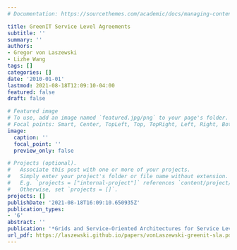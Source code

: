 ```yaml
---
# Documentation: https://sourcethemes.com/academic/docs/managing-content/

title: GreenIT Service Level Agreements
subtitle: ''
summary: ''
authors:
- Gregor von Laszewski
- Lizhe Wang
tags: []
categories: []
date: '2010-01-01'
lastmod: 2021-08-18T12:09:10-04:00
featured: false
draft: false

# Featured image
# To use, add an image named `featured.jpg/png` to your page's folder.
# Focal points: Smart, Center, TopLeft, Top, TopRight, Left, Right, BottomLeft, Bottom, BottomRight.
image:
  caption: ''
  focal_point: ''
  preview_only: false

# Projects (optional).
#   Associate this post with one or more of your projects.
#   Simply enter your project's folder or file name without extension.
#   E.g. `projects = ["internal-project"]` references `content/project/deep-learning/index.md`.
#   Otherwise, set `projects = []`.
projects: []
publishDate: '2021-08-18T16:09:10.650935Z'
publication_types:
- '6'
abstract: ''
publication: '*Grids and Service-Oriented Architectures for Service Level Agreements*'
url_pdf: https://laszewski.github.io/papers/vonLaszewski-greenit-sla.pdf
---
```

